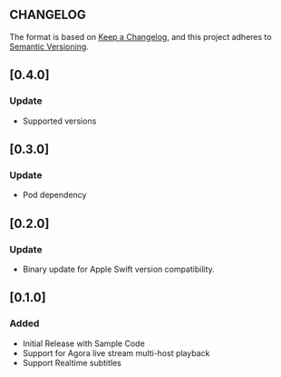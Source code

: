 ## CHANGELOG

The format is based on [Keep a Changelog](https://keepachangelog.com/en/1.0.0/),
and this project adheres to [Semantic Versioning](https://semver.org/spec/v2.0.0.html).

## [0.4.0]

### Update

  - Supported versions

## [0.3.0]

### Update

  - Pod dependency

## [0.2.0]

### Update

  - Binary update for Apple Swift version compatibility.

## [0.1.0]

### Added

  - Initial Release with Sample Code
  - Support for Agora live stream multi-host playback
  - Support Realtime subtitles
